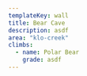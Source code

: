 ```yaml
---
templateKey: wall
title: Bear Cave
description: asdf
area: "klo-creek"
climbs:
  - name: Polar Bear
    grade: asdf
---
```

